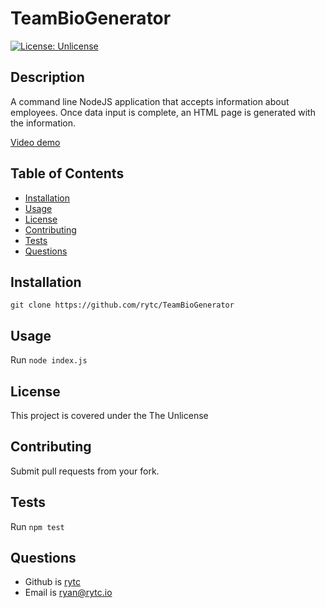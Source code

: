
# TeamBioGenerator
[![License: Unlicense](https://img.shields.io/badge/license-Unlicense-blue.svg)](http://unlicense.org/)

## Description
A command line NodeJS application that accepts information about employees. Once data input is complete, an HTML page is generated with the information.

[Video demo](https://youtu.be/zpCOTDjX_bA)

## Table of Contents
- [Installation](#Installation)
- [Usage](#Usage)
- [License](#License)
- [Contributing](#Contributing)
- [Tests](#Test-Instructions)
- [Questions](#Questions)

## Installation
`git clone https://github.com/rytc/TeamBioGenerator`

## Usage
Run `node index.js`

## License
This project is covered under the The Unlicense

## Contributing
Submit pull requests from your fork.

## Tests
Run `npm test`

## Questions
- Github is [rytc](https://github.com/rytc)
- Email is [ryan@rytc.io](ryan@rytc.io)

  